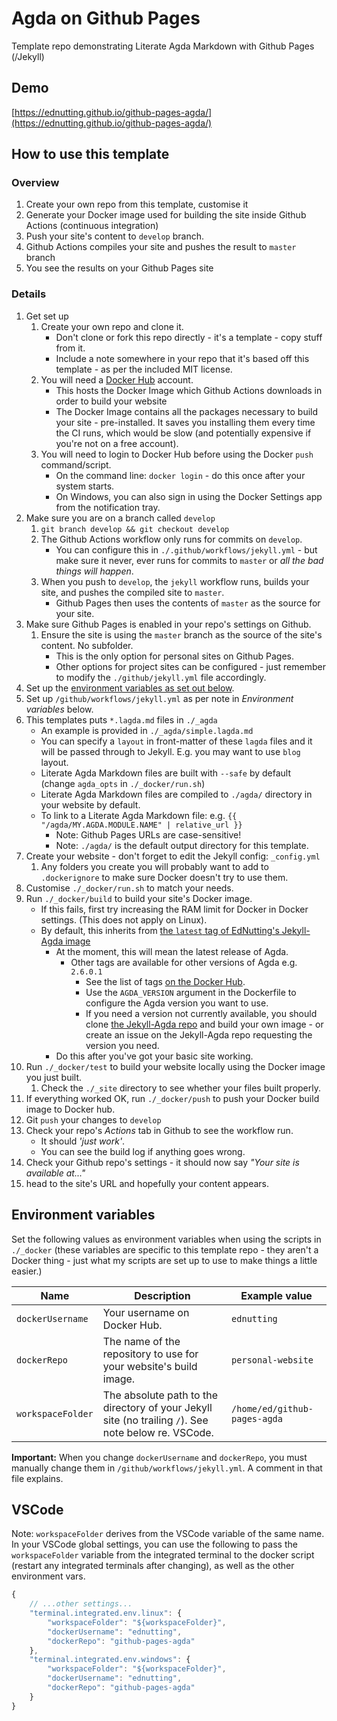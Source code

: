 # Agda on Github Pages

Template repo demonstrating Literate Agda Markdown with Github Pages (/Jekyll)

## Demo

[https://ednutting.github.io/github-pages-agda/](https://ednutting.github.io/github-pages-agda/)

## How to use this template

### Overview

1. Create your own repo from this template, customise it
1. Generate your Docker image used for building the site inside Github Actions (continuous integration)
1. Push your site's content to `develop` branch.
1. Github Actions compiles your site and pushes the result to `master` branch
1. You see the results on your Github Pages site

### Details

1. Get set up
    1. Create your own repo and clone it.
        * Don't clone or fork this repo directly - it's a template - copy stuff from it.
        * Include a note somewhere in your repo that it's based off this template - as per the included MIT license.
    1. You will need a [Docker Hub](https://hub.docker.com/) account.
        * This hosts the Docker Image which Github Actions downloads in order to build your website
        * The Docker Image contains all the packages necessary to build your site - pre-installed. It saves you installing them every time the CI runs, which would be slow (and potentially expensive if you're not on a free account).
    1. You will need to login to Docker Hub before using the Docker `push` command/script.
        * On the command line: `docker login` - do this once after your system starts.
        * On Windows, you can also sign in using the Docker Settings app from the notification tray.
1. Make sure you are on a branch called `develop`
    1. `git branch develop && git checkout develop`
    1. The Github Actions workflow only runs for commits on `develop`.
        * You can configure this in `./.github/workflows/jekyll.yml` - but make sure it never, ever runs for commits to `master` or *all the bad things will happen*.
    1. When you push to `develop`, the `jekyll` workflow runs, builds your site, and pushes the compiled site to `master`.
        * Github Pages then uses the contents of `master` as the source for your site.
1. Make sure Github Pages is enabled in your repo's settings on Github.
    1. Ensure the site is using the `master` branch as the source of the site's content. No subfolder.
        * This is the only option for personal sites on Github Pages.
        * Other options for project sites can be configured - just remember to modify the `./github/jekyll.yml` file accordingly.
1. Set up the [environment variables as set out below](#environment-variables).
1. Set up `/github/workflows/jekyll.yml` as per note in *Environment variables* below.
1. This templates puts `*.lagda.md` files in `./_agda`
    * An example is provided in `./_agda/simple.lagda.md`
    * You can specify a `layout` in front-matter of these `lagda` files and it will be passed through to Jekyll. E.g. you may want to use `blog` layout.
    * Literate Agda Markdown files are built with `--safe` by default (change `agda_opts` in `./_docker/run.sh`)
    * Literate Agda Markdown files are compiled to `./agda/` directory in your website by default.
    * To link to a Literate Agda Markdown file: e.g. `{{ "/agda/MY.AGDA.MODULE.NAME" | relative_url }}`
        * Note: Github Pages URLs are case-sensitive!
        * Note: `./agda/` is the default output directory for this template.
1. Create your website - don't forget to edit the Jekyll config: `_config.yml`
    1. Any folders you create you will probably want to add to `.dockerignore` to make sure Docker doesn't try to use them.
1. Customise `./_docker/run.sh` to match your needs.
1. Run `./_docker/build` to build your site's Docker image.
    * If this fails, first try increasing the RAM limit for Docker in Docker settings. (This does not apply on Linux).
    * By default, this inherits from [the `latest` tag of EdNutting's Jekyll-Agda image](https://github.com/EdNutting/docker-jekyll-agda)
        * At the moment, this will mean the latest release of Agda.
            * Other tags are available for other versions of Agda e.g. `2.6.0.1 `
                * See the list of tags [on the Docker Hub](https://hub.docker.com/repository/docker/ednutting/jekyll-agda).
                * Use the `AGDA_VERSION` argument in the Dockerfile to configure the Agda version you want to use.
                * If you need a version not currently available, you should clone [the Jekyll-Agda repo](https://github.com/EdNutting/docker-jekyll-agda) and build your own image - or create an issue on the Jekyll-Agda repo requesting the version you need.
        * Do this after you've got your basic site working.
1. Run `./_docker/test` to build your website locally using the Docker image you just built.
    1. Check the `./_site` directory to see whether your files built properly.
1. If everything worked OK, run `./_docker/push` to push your Docker build image to Docker hub.
1. Git `push` your changes to `develop`
1. Check your repo's *Actions* tab in Github to see the workflow run.
    * It should *'just work'*.
    * You can see the build log if anything goes wrong.
1. Check your Github repo's settings - it should now say *"Your site is available at..."*
1. head to the site's URL and hopefully your content appears.

## Environment variables

Set the following values as environment variables when using the scripts in `./_docker` (these variables are specific to this template repo - they aren't a Docker thing - just what my scripts are set up to use to make things a little easier.)

| Name | Description | Example value |
|------|-------------|----|
| `dockerUsername` | Your username on Docker Hub. | `ednutting` |
| `dockerRepo` | The name of the repository to use for your website's build image. | `personal-website` |
| `workspaceFolder` | The absolute path to the directory of your Jekyll site (no trailing `/`). See note below re. VSCode. | `/home/ed/github-pages-agda` |

**Important:** When you change `dockerUsername` and `dockerRepo`, you must manually change them in `/github/workflows/jekyll.yml`. A comment in that file explains.

## VSCode

Note: `workspaceFolder` derives from the VSCode variable of the same name. In your VSCode global settings, you can use the following to pass the `workspaceFolder` variable from the integrated terminal to the docker script (restart any integrated terminals after changing), as well as the other environment vars.

```js
{
    // ...other settings...
    "terminal.integrated.env.linux": {
        "workspaceFolder": "${workspaceFolder}",
        "dockerUsername": "ednutting",
        "dockerRepo": "github-pages-agda"
    },
    "terminal.integrated.env.windows": {
        "workspaceFolder": "${workspaceFolder}",
        "dockerUsername": "ednutting",
        "dockerRepo": "github-pages-agda"
    }
}
```

